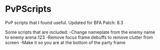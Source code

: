 # PvPScripts
PvP scripts that I found useful. Updated for BFA Patch: 8.3

Some scripts that are included:
-Change nameplate from the enemy name to enemy arena 123
-Remove focus frame debuffs to remove clutter from screen
-Make it so you are at the bottom of the party frame
